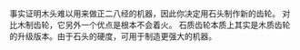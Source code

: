 <chapter name="item.stoneGearItem.name"/>
<lore>
事实证明木头难以用来做正二八经的机器，因此你决定用石头制作新的齿轮。
对比木制齿轮，它另外一个优点是根本不会着火。
</lore>
<no_lore>
石质齿轮本质上其实是木质齿轮的升级版本。由于石头的硬度，可用于制造更强大的机器。
</no_lore>
<recipes_usages stack="buildcraftcore:gear_stone"/>
